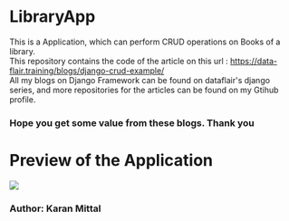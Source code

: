 # LibraryApp
This is a Application, which can perform CRUD operations on Books of a library. <br>
This repository contains the code of the article on this url : https://data-flair.training/blogs/django-crud-example/<br>
All my blogs on Django Framework can be found on dataflair's django series, and more repositories for the articles can be found on my Gtihub profile. 

### Hope you get some value from these blogs. Thank you

# Preview of the Application 

<img src = 'LibraryApp.png'>

### Author: Karan Mittal 
